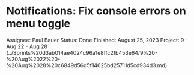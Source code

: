 # Notifications: Fix console errors on menu toggle

Assignee: Paul Bauer
Status: Done
Finished: August 25, 2023
Project: 9 - Aug 22 - Aug 28 (../Sprints%20d3ab014ae4024c96a1e8ffc2fb453e64/9%20-%20Aug%2022%20-%20Aug%2028%20c6849d56d5f14625bd25711d5cd934d3.md)